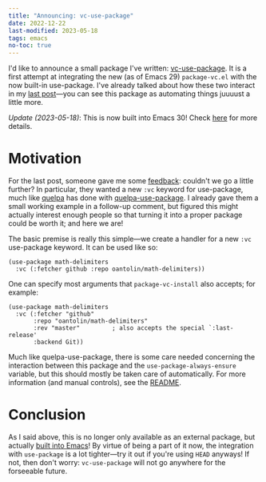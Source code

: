 ```yaml
---
title: "Announcing: vc-use-package"
date: 2022-12-22
last-modified: 2023-05-18
tags: emacs
no-toc: true
---
```


I'd like to announce a small package I've written: [vc-use-package].  It
is a first attempt at integrating the new (as of Emacs 29)
`package-vc.el` with the now built-in use-package.  I've already talked
about how these two interact in my [last post][post:package-vc]—you can
see this package as automating things juuuust a little more.

[post:package-vc]: https://tony-zorman.com/posts/2022-11-30-package-vc-install.html
[vc-use-package]: https://github.com/slotThe/vc-use-package

<!--more-->

*Update (2023-05-18)*: This is now built into Emacs 30!
Check [here](https://tony-zorman.com/posts/use-package-vc.html) for more details.

# Motivation

For the last post, someone gave me some [feedback][reddit:package-vc]:
couldn't we go a little further?  In particular, they wanted a new `:vc`
keyword for use-package, much like [quelpa] has done with
[quelpa-use-package].  I already gave them a small working example in a
follow-up comment, but figured this might actually interest enough
people so that turning it into a proper package could be worth it; and
here we are!

The basic premise is really this simple—we create a handler for a new
`:vc` use-package keyword.  It can be used like so:

``` emacs-lisp
(use-package math-delimiters
  :vc (:fetcher github :repo oantolin/math-delimiters))
```

One can specify most arguments that `package-vc-install` also accepts; for example:

``` emacs-lisp
(use-package math-delimiters
  :vc (:fetcher "github"
       :repo "oantolin/math-delimiters"
       :rev "master"         ; also accepts the special `:last-release'
       :backend Git))
```

Much like quelpa-use-package, there is some care needed concerning the
interaction between this package and the `use-package-always-ensure`
variable, but this should mostly be taken care of automatically.  For
more information (and manual controls), see the
[README][vc-use-package:ensure].

# Conclusion

As I said above,
this is no longer only available as an external package,
but actually [built into Emacs](https://tony-zorman.com/posts/use-package-vc.html)!
By virtue of being a part of it now,
the integration with `use-package` is a lot tighter—try it out if you're using `HEAD` anyways!
If not, then don't worry: `vc-use-package` will not go anywhere for the forseeable future.

[quelpa-use-package]: https://github.com/quelpa/quelpa-use-package
[quelpa]: https://github.com/quelpa/quelpa
[reddit:package-vc]: https://old.reddit.com/r/emacs/comments/z9i4ce/exploring_packagevcinstall_as_an_alternative_to/iygzeum/
[vc-use-package:ensure]: https://github.com/slotThe/vc-use-package#in-combination-with-use-package-always-ensure

